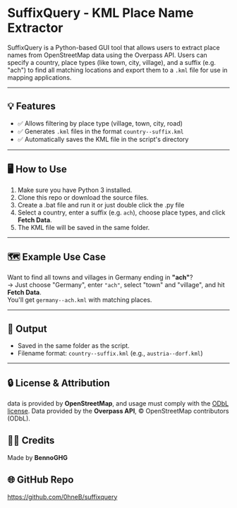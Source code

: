 # SuffixQuery - KML Place Name Extractor

SuffixQuery is a Python-based GUI tool that allows users to extract place names from OpenStreetMap data using the Overpass API. Users can specify a country, place types (like town, city, village), and a suffix (e.g. "ach") to find all matching locations and export them to a `.kml` file for use in mapping applications.

---

## 💡 Features

- ✅ Allows filtering by place type (village, town, city, road)
- ✅ Generates `.kml` files in the format `country--suffix.kml`
- ✅ Automatically saves the KML file in the script's directory

---

## 🖥️ How to Use

1. Make sure you have Python 3 installed.
2. Clone this repo or download the source files.
3. Create a .bat file and run it or just double click the .py file
4. Select a country, enter a suffix (e.g. `ach`), choose place types, and click **Fetch Data**.
5. The KML file will be saved in the same folder.
---

## 🗺️ Example Use Case

Want to find all towns and villages in Germany ending in **"ach"**?  
→ Just choose "Germany", enter `"ach"`, select "town" and "village", and hit **Fetch Data**.  
You'll get `germany--ach.kml` with matching places.

---

## 📁 Output

- Saved in the same folder as the script.
- Filename format: `country--suffix.kml` (e.g., `austria--dorf.kml`)

---

## 🔒 License & Attribution
 
 data is provided by **OpenStreetMap**, and usage must comply with the [ODbL license](https://opendatacommons.org/licenses/odbl/).
 Data provided by the **Overpass API**, © OpenStreetMap contributors (ODbL).

## 🧑‍💻 Credits

Made by **BennoGHG**

## 🌐 GitHub Repo

https://github.com/0hneB/suffixquery
